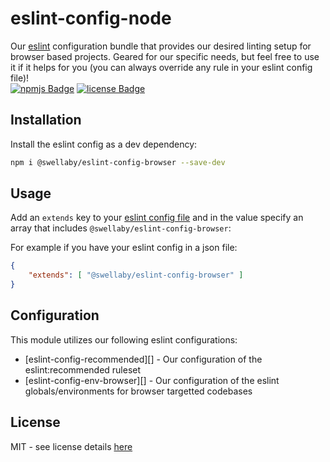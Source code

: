 # eslint-config-node
Our [eslint][eslint-url] configuration bundle that provides our desired linting setup for browser based projects. Geared for our specific needs, but feel free to use it if it helps for you (you can always override any rule in your eslint config file)!  
[![npmjs Badge][npmjs-version-badge]][npmjs-pkg-url] [![license Badge][license-badge]][license-url]

## Installation
Install the eslint config as a dev dependency:
```sh
npm i @swellaby/eslint-config-browser --save-dev
```

## Usage
Add an `extends` key to your [eslint config file][eslint-config-files-url] and in the value specify an array that includes `@swellaby/eslint-config-browser`:

For example if you have your eslint config in a json file:
```json
{
    "extends": [ "@swellaby/eslint-config-browser" ]
}
``` 

## Configuration
This module utilizes our following eslint configurations:

* [eslint-config-recommended][] - Our configuration of the eslint:recommended ruleset
* [eslint-config-env-browser][] - Our configuration of the eslint globals/environments for browser targetted codebases

## License
MIT - see license details [here][license-url]

[npmjs-version-badge]: https://img.shields.io/npm/v/@swellaby/eslint-config-browser.svg
[npmjs-pkg-url]: https://www.npmjs.com/package/@swellaby/eslint-config-browser
[eslint-url]: https://eslint.org/
[eslint-config-files-url]: https://eslint.org/docs/user-guide/configuring#using-configuration-files
[license-url]: https://github.com/swellaby/eslint-config/blob/master/LICENSE
[license-badge]: https://img.shields.io/github/license/swellaby/eslint-config.svg